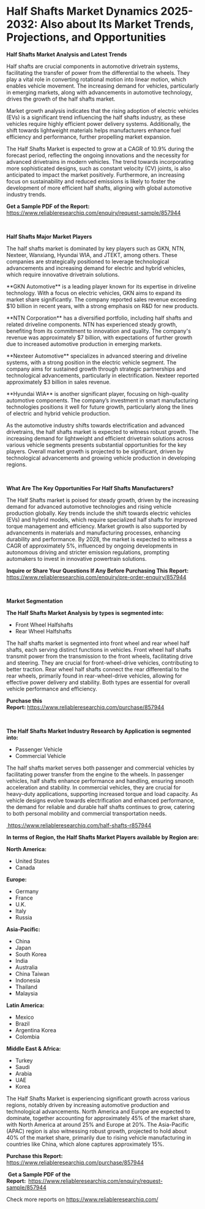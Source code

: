 <p><h1>Half Shafts Market Dynamics 2025-2032: Also about Its Market Trends, Projections, and Opportunities</h1></p><p><strong>Half Shafts Market Analysis and Latest Trends</strong></p>
<p><p>Half shafts are crucial components in automotive drivetrain systems, facilitating the transfer of power from the differential to the wheels. They play a vital role in converting rotational motion into linear motion, which enables vehicle movement. The increasing demand for vehicles, particularly in emerging markets, along with advancements in automotive technology, drives the growth of the half shafts market. </p><p>Market growth analysis indicates that the rising adoption of electric vehicles (EVs) is a significant trend influencing the half shafts industry, as these vehicles require highly efficient power delivery systems. Additionally, the shift towards lightweight materials helps manufacturers enhance fuel efficiency and performance, further propelling market expansion. </p><p>The Half Shafts Market is expected to grow at a CAGR of 10.9% during the forecast period, reflecting the ongoing innovations and the necessity for advanced drivetrains in modern vehicles. The trend towards incorporating more sophisticated designs, such as constant velocity (CV) joints, is also anticipated to impact the market positively. Furthermore, an increasing focus on sustainability and reduced emissions is likely to foster the development of more efficient half shafts, aligning with global automotive industry trends.</p></p>
<p><strong>Get a Sample PDF of the Report:&nbsp;</strong> <a href="https://www.reliableresearchiq.com/enquiry/request-sample/857944?utm_campaign=3279&utm_medium=2&utm_source=Github&utm_content=ia&utm_term=30032025&utm_id=half-shafts">https://www.reliableresearchiq.com/enquiry/request-sample/857944</a></p>
<p>&nbsp;</p>
<p><strong>Half Shafts Major Market Players</strong></p>
<p><p>The half shafts market is dominated by key players such as GKN, NTN, Nexteer, Wanxiang, Hyundai WIA, and JTEKT, among others. These companies are strategically positioned to leverage technological advancements and increasing demand for electric and hybrid vehicles, which require innovative drivetrain solutions.</p><p>**GKN Automotive** is a leading player known for its expertise in driveline technology. With a focus on electric vehicles, GKN aims to expand its market share significantly. The company reported sales revenue exceeding $10 billion in recent years, with a strong emphasis on R&D for new products.</p><p>**NTN Corporation** has a diversified portfolio, including half shafts and related driveline components. NTN has experienced steady growth, benefiting from its commitment to innovation and quality. The company's revenue was approximately $7 billion, with expectations of further growth due to increased automotive production in emerging markets.</p><p>**Nexteer Automotive** specializes in advanced steering and driveline systems, with a strong position in the electric vehicle segment. The company aims for sustained growth through strategic partnerships and technological advancements, particularly in electrification. Nexteer reported approximately $3 billion in sales revenue.</p><p>**Hyundai WIA** is another significant player, focusing on high-quality automotive components. The company’s investment in smart manufacturing technologies positions it well for future growth, particularly along the lines of electric and hybrid vehicle production.</p><p>As the automotive industry shifts towards electrification and advanced drivetrains, the half shafts market is expected to witness robust growth. The increasing demand for lightweight and efficient drivetrain solutions across various vehicle segments presents substantial opportunities for the key players. Overall market growth is projected to be significant, driven by technological advancements and growing vehicle production in developing regions.</p></p>
<p>&nbsp;</p>
<p><strong>What Are The Key Opportunities For Half Shafts Manufacturers?</strong></p>
<p><p>The Half Shafts market is poised for steady growth, driven by the increasing demand for advanced automotive technologies and rising vehicle production globally. Key trends include the shift towards electric vehicles (EVs) and hybrid models, which require specialized half shafts for improved torque management and efficiency. Market growth is also supported by advancements in materials and manufacturing processes, enhancing durability and performance. By 2028, the market is expected to witness a CAGR of approximately 5%, influenced by ongoing developments in autonomous driving and stricter emission regulations, prompting automakers to invest in innovative powertrain solutions.</p></p>
<p><strong>Inquire or Share Your Questions If Any Before Purchasing This Report:</strong> <a href="https://www.reliableresearchiq.com/enquiry/pre-order-enquiry/857944?utm_campaign=3279&utm_medium=2&utm_source=Github&utm_content=ia&utm_term=30032025&utm_id=half-shafts">https://www.reliableresearchiq.com/enquiry/pre-order-enquiry/857944</a></p>
<p>&nbsp;</p>
<p><strong>Market Segmentation</strong></p>
<p><strong>The Half Shafts Market Analysis by types is segmented into:</strong></p>
<p><ul><li>Front Wheel Halfshafts</li><li>Rear Wheel Halfshafts</li></ul></p>
<p><p>The half shafts market is segmented into front wheel and rear wheel half shafts, each serving distinct functions in vehicles. Front wheel half shafts transmit power from the transmission to the front wheels, facilitating drive and steering. They are crucial for front-wheel-drive vehicles, contributing to better traction. Rear wheel half shafts connect the rear differential to the rear wheels, primarily found in rear-wheel-drive vehicles, allowing for effective power delivery and stability. Both types are essential for overall vehicle performance and efficiency.</p></p>
<p><strong>Purchase this Report:&nbsp;</strong><a href="https://www.reliableresearchiq.com/purchase/857944?utm_campaign=3279&utm_medium=2&utm_source=Github&utm_content=ia&utm_term=30032025&utm_id=half-shafts">https://www.reliableresearchiq.com/purchase/857944</a></p>
<p>&nbsp;</p>
<p><strong>The Half Shafts Market Industry Research by Application is segmented into:</strong></p>
<p><ul><li>Passenger Vehicle</li><li>Commercial Vehicle</li></ul></p>
<p><p>The half shafts market serves both passenger and commercial vehicles by facilitating power transfer from the engine to the wheels. In passenger vehicles, half shafts enhance performance and handling, ensuring smooth acceleration and stability. In commercial vehicles, they are crucial for heavy-duty applications, supporting increased torque and load capacity. As vehicle designs evolve towards electrification and enhanced performance, the demand for reliable and durable half shafts continues to grow, catering to both personal mobility and commercial transportation needs.</p></p>
<p><a href="https://www.reliableresearchiq.com/half-shafts-r857944?utm_campaign=3279&utm_medium=2&utm_source=Github&utm_content=ia&utm_term=30032025&utm_id=half-shafts">&nbsp;https://www.reliableresearchiq.com/half-shafts-r857944</a></p>
<p><strong>In terms of Region, the Half Shafts Market Players available by Region are:</strong></p>
<p>
    <p> <strong> North America: </strong>
        <ul>
            <li>United States</li>
            <li>Canada</li>
        </ul>
        </p> 
    <p> <strong> Europe: </strong>
        <ul>
            <li>Germany</li>
            <li>France</li>
            <li>U.K.</li>
            <li>Italy</li>
            <li>Russia</li>
        </ul>
        </p> 
    <p> <strong> Asia-Pacific: </strong>
        <ul>
            <li>China</li>
            <li>Japan</li>
            <li>South Korea</li>
            <li>India</li>
            <li>Australia</li>
            <li>China Taiwan</li>
            <li>Indonesia</li>
            <li>Thailand</li>
            <li>Malaysia</li>
        </ul>
        </p> 
    <p> <strong> Latin America: </strong>
        <ul>
            <li>Mexico</li>
            <li>Brazil</li>
            <li>Argentina Korea</li>
            <li>Colombia</li>
        </ul>
        </p> 
    <p> <strong> Middle East & Africa: </strong>
        <ul>
            <li>Turkey</li>
            <li>Saudi</li>
            <li>Arabia</li>
            <li>UAE</li>
            <li>Korea</li>
        </ul>
    </p>
    </p>
<p><p>The Half Shafts Market is experiencing significant growth across various regions, notably driven by increasing automotive production and technological advancements. North America and Europe are expected to dominate, together accounting for approximately 45% of the market share, with North America at around 25% and Europe at 20%. The Asia-Pacific (APAC) region is also witnessing robust growth, projected to hold about 40% of the market share, primarily due to rising vehicle manufacturing in countries like China, which alone captures approximately 15%.</p></p>
<p><strong>Purchase this Report: </strong><a href="https://www.reliableresearchiq.com/purchase/857944?utm_campaign=3279&utm_medium=2&utm_source=Github&utm_content=ia&utm_term=30032025&utm_id=half-shafts">https://www.reliableresearchiq.com/purchase/857944</a></p>
<p>&nbsp;<strong>Get a Sample PDF of the Report:&nbsp;&nbsp;</strong><a href="https://www.reliableresearchiq.com/enquiry/request-sample/857944?utm_campaign=3279&utm_medium=2&utm_source=Github&utm_content=ia&utm_term=30032025&utm_id=half-shafts">https://www.reliableresearchiq.com/enquiry/request-sample/857944</a></p>
<p><strong></strong></p>
<p>Check more reports on <a href="https://www.reliableresearchiq.com/?utm_campaign=3279&utm_medium=2&utm_source=Github&utm_content=ia&utm_term=30032025&utm_id=half-shafts">https://www.reliableresearchiq.com/</a></p>
